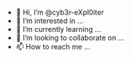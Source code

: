 - 👋 Hi, I’m @cyb3r-eXpl0iter
- 👀 I’m interested in ...
- 🌱 I’m currently learning ...
- 💞️ I’m looking to collaborate on ...
- 📫 How to reach me ...

<!---
cyb3r-eXpl0iter/cyb3r-eXpl0iter is a ✨ special ✨ repository because its `README.md` (this file) appears on your GitHub profile.
You can click the Preview link to take a look at your changes.
--->
